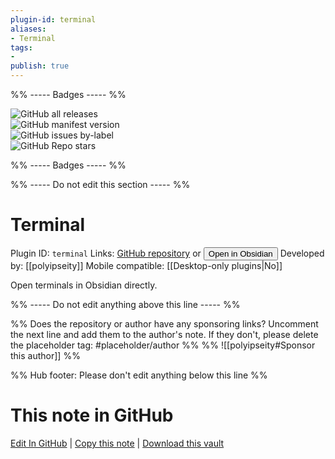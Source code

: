 ```yaml
---
plugin-id: terminal
aliases:
- Terminal
tags: 
- 
publish: true
---
```


%% ----- Badges ----- %%

![GitHub all releases](https://img.shields.io/github/downloads/polyipseity/obsidian-terminal/total?color=573E7A&logo=github&style=for-the-badge)   
![GitHub manifest version](https://img.shields.io/github/manifest-json/v/polyipseity/obsidian-terminal?color=573E7A&logo=github&style=for-the-badge)   
![GitHub issues by-label](https://img.shields.io/github/issues/polyipseity/obsidian-terminal/help%20wanted?color=573E7A&logo=github&style=for-the-badge)   
![GitHub Repo stars](https://img.shields.io/github/stars/polyipseity/obsidian-terminal?color=573E7A&logo=github&style=for-the-badge)

%% ----- Badges ----- %%

%% ----- Do not edit this section ----- %%

# Terminal

Plugin ID: `terminal`
Links: [GitHub repository](https://github.com/polyipseity/obsidian-terminal) or [<button id=HH>Open in Obsidian</button>](obsidian://show-plugin?id=terminal)
Developed by: [[polyipseity]]
Mobile compatible: [[Desktop-only plugins|No]]

Open terminals in Obsidian directly.

%% ----- Do not edit anything above this line ----- %% 

%% Does the repository or author have any sponsoring links? Uncomment the next line and add them to the author's note. If they don't, please delete the placeholder tag: #placeholder/author %%
%% ![[polyipseity#Sponsor this author]] %%

%% Hub footer: Please don't edit anything below this line %%

# This note in GitHub

<span class="git-footer">[Edit In GitHub](https://github.dev/obsidian-community/obsidian-hub/blob/main/02%20-%20Community%20Expansions/02.05%20All%20Community%20Expansions/Plugins/terminal.md "git-hub-edit-note") | [Copy this note](https://raw.githubusercontent.com/obsidian-community/obsidian-hub/main/02%20-%20Community%20Expansions/02.05%20All%20Community%20Expansions/Plugins/terminal.md "git-hub-copy-note") | [Download this vault](https://github.com/obsidian-community/obsidian-hub/archive/refs/heads/main.zip "git-hub-download-vault") </span>
